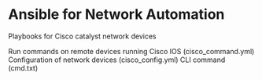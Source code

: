# Ansible for Network Automation
Playbooks for Cisco catalyst network devices

Run commands on remote devices running Cisco IOS (cisco_command.yml)
Configuration of network devices (cisco_config.yml)
CLI command (cmd.txt)
